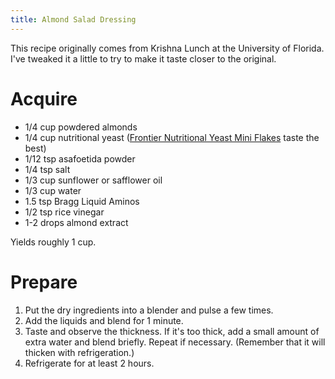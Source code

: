 ```yaml
---
title: Almond Salad Dressing
---
```


This recipe originally comes from Krishna Lunch at the University of Florida.
I've tweaked it a little to try to make it taste closer to the original.

# Acquire

*   1/4 cup powdered almonds
*   1/4 cup nutritional yeast ([Frontier Nutritional Yeast Mini Flakes][1] taste the best)
*   1/12 tsp asafoetida powder
*   1/4 tsp salt
*   1/3 cup sunflower or safflower oil
*   1/3 cup water
*   1.5 tsp Bragg Liquid Aminos
*   1/2 tsp rice vinegar
*   1-2 drops almond extract

Yields roughly 1 cup.

# Prepare

1.  Put the dry ingredients into a blender and pulse a few times.
2.  Add the liquids and blend for 1 minute.
3.  Taste and observe the thickness. If it's too thick, add a small amount of
    extra water and blend briefly. Repeat if necessary. (Remember that it will
    thicken with refrigeration.)
2.  Refrigerate for at least 2 hours.

[1]: https://www.amazon.com/Frontier-Nutritional-Yeast-Flakes-Pound/dp/B00016XJM4
